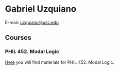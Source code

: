 # Gabriel Uzquiano

E-mail: uzquiano@usc.edu

## Courses

### PHIL 452. Modal Logic

[Here](https://gabriel-uzquiano.github.io/452.md) you will find materials for PHIL 452. Modal Logic.